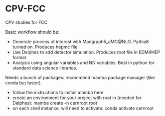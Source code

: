# CPV-FCC
CPV studies for FCC

Basic workflow should be:
- Generate process of interest with Madgraph5_aMC@NLO. Pythia8 turned on. Produces hepmc file
- Use Delphes to add detector simulation. Produces root file in EDM4HEP format
- Analysis using angular variables and NN variables. Best in python for standard data science libraries.


Needs a bunch of packages: recommend mamba package manager (like conda but faster).
- follow the instructions to install mamba here:
- create an environment for your project with root in (needed for Delphes): mamba create -n cernroot root
- on each shell instance, will need to activate: conda activate cernroot
